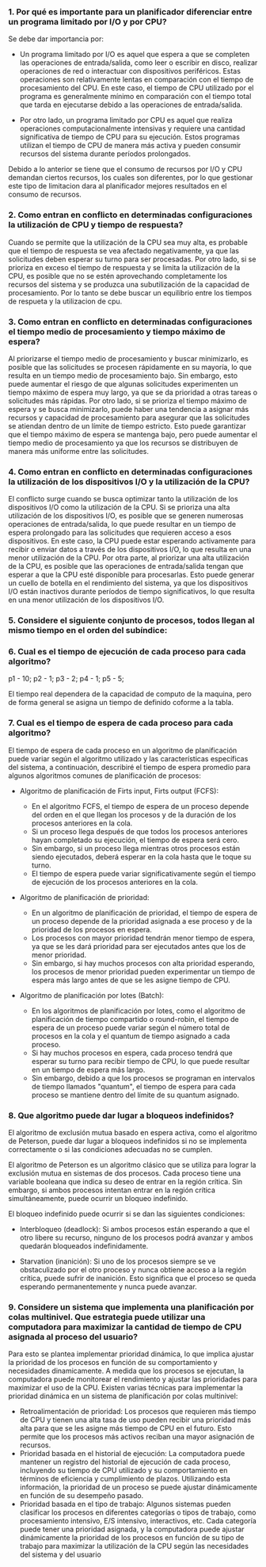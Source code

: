 ### 1. Por qué es importante para un planificador diferenciar entre un programa limitado por I/O y por CPU?
Se debe dar importancia por: 
- Un programa limitado por I/O es aquel que espera a que se completen las operaciones de entrada/salida, como leer o escribir en disco, realizar operaciones de red o interactuar con dispositivos periféricos. Estas operaciones son relativamente lentas en comparación con el tiempo de procesamiento del CPU. En este caso, el tiempo de CPU utilizado por el programa es generalmente mínimo en comparación con el tiempo total que tarda en ejecutarse debido a las operaciones de entrada/salida.

- Por otro lado, un programa limitado por CPU es aquel que realiza operaciones computacionalmente intensivas y requiere una cantidad significativa de tiempo de CPU para su ejecución. Estos programas utilizan el tiempo de CPU de manera más activa y pueden consumir recursos del sistema durante períodos prolongados.

Debido a lo anterior se tiene que el consumo de recursos por I/O y CPU demandan ciertos recursos, los cuales son diferentes, por lo que gestionar este tipo de limitacion dara al planificador mejores resultados en el consumo de recursos.

### 2. Como entran en conflicto en determinadas configuraciones la utilización de CPU y tiempo de respuesta?
Cuando se permite que la utilización de la CPU sea muy alta, es probable que el tiempo de respuesta se vea afectado negativamente, ya que las solicitudes deben esperar su turno para ser procesadas. Por otro lado, si se prioriza en exceso el tiempo de respuesta y se limita la utilización de la CPU, es posible que no se estén aprovechando completamente los recursos del sistema y se produzca una subutilización de la capacidad de procesamiento. Por lo tanto se debe buscar un equilibrio entre los tiempos de respueta y la utilizacion de cpu.

### 3. Como entran en conflicto en determinadas configuraciones el tiempo medio de procesamiento y tiempo máximo de espera?
Al priorizarse el tiempo medio de procesamiento y buscar minimizarlo, es posible que las solicitudes se procesen rápidamente en su mayoría, lo que resulta en un tiempo medio de procesamiento bajo. Sin embargo, esto puede aumentar el riesgo de que algunas solicitudes experimenten un tiempo máximo de espera muy largo, ya que se da prioridad a otras tareas o solicitudes más rápidas.
Por otro lado, si se prioriza el tiempo máximo de espera y se busca minimizarlo, puede haber una tendencia a asignar más recursos y capacidad de procesamiento para asegurar que las solicitudes se atiendan dentro de un límite de tiempo estricto. Esto puede garantizar que el tiempo máximo de espera se mantenga bajo, pero puede aumentar el tiempo medio de procesamiento ya que los recursos se distribuyen de manera más uniforme entre las solicitudes.

### 4. Como entran en conflicto en determinadas configuraciones la utilización de los dispositivos I/O y la utilización de la CPU?
El conflicto surge cuando se busca optimizar tanto la utilización de los dispositivos I/O como la utilización de la CPU. Si se prioriza una alta utilización de los dispositivos I/O, es posible que se generen numerosas operaciones de entrada/salida, lo que puede resultar en un tiempo de espera prolongado para las solicitudes que requieren acceso a esos dispositivos. En este caso, la CPU puede estar esperando activamente para recibir o enviar datos a través de los dispositivos I/O, lo que resulta en una menor utilización de la CPU.
Por otra parte, al priorizar una alta utilización de la CPU, es posible que las operaciones de entrada/salida tengan que esperar a que la CPU esté disponible para procesarlas. Esto puede generar un cuello de botella en el rendimiento del sistema, ya que los dispositivos I/O están inactivos durante períodos de tiempo significativos, lo que resulta en una menor utilización de los dispositivos I/O.

### 5. Considere el siguiente conjunto de procesos, todos llegan al mismo tiempo en el orden del subíndice:

### 6. Cual es el tiempo de ejecución de cada proceso para cada algoritmo?
p1 - 10;
p2 - 1;
p3 - 2;
p4 - 1;
p5 - 5;

El tiempo real dependera de la capacidad de computo de la maquina, pero de forma general se asigna un tiempo de definido coforme a la tabla.

### 7. Cual es el tiempo de espera de cada proceso para cada algoritmo?
El tiempo de espera de cada proceso en un algoritmo de planificación puede variar según el algoritmo utilizado y las características específicas del sistema, a continuación, describiré el tiempo de espera promedio para algunos algoritmos comunes de planificación de procesos:
- Algoritmo de planificación de Firts input, Firts output (FCFS):
  - En el algoritmo FCFS, el tiempo de espera de un proceso depende del orden en el que llegan los procesos y de la duración de los procesos anteriores en la cola.
  - Si un proceso llega después de que todos los procesos anteriores hayan completado su ejecución, el tiempo de espera será cero.
  - Sin embargo, si un proceso llega mientras otros procesos están siendo ejecutados, deberá esperar en la cola hasta que le toque su turno.
  - El tiempo de espera puede variar significativamente según el tiempo de ejecución de los procesos anteriores en la cola.

- Algoritmo de planificación de prioridad:
  - En un algoritmo de planificación de prioridad, el tiempo de espera de un proceso depende de la prioridad asignada a ese proceso y de la prioridad de los procesos en espera.
  - Los procesos con mayor prioridad tendrán menor tiempo de espera, ya que se les dará prioridad para ser ejecutados antes que los de menor prioridad.
  - Sin embargo, si hay muchos procesos con alta prioridad esperando, los procesos de menor prioridad pueden experimentar un tiempo de espera más largo antes de que se les asigne tiempo de CPU.

- Algoritmo de planificación por lotes (Batch):
  - En los algoritmos de planificación por lotes, como el algoritmo de planificación de tiempo compartido o round-robin, el tiempo de espera de un proceso puede variar según el número total de procesos en la cola y el quantum de tiempo asignado a cada proceso.
  - Si hay muchos procesos en espera, cada proceso tendrá que esperar su turno para recibir tiempo de CPU, lo que puede resultar en un tiempo de espera más largo.
  - Sin embargo, debido a que los procesos se programan en intervalos de tiempo llamados "quantum", el tiempo de espera para cada proceso se mantiene dentro del límite de su quantum asignado.

### 8. Que algoritmo puede dar lugar a bloqueos indefinidos?
El algoritmo de exclusión mutua basado en espera activa, como el algoritmo de Peterson, puede dar lugar a bloqueos indefinidos si no se implementa correctamente o si las condiciones adecuadas no se cumplen.

El algoritmo de Peterson es un algoritmo clásico que se utiliza para lograr la exclusión mutua en sistemas de dos procesos. Cada proceso tiene una variable booleana que indica su deseo de entrar en la región crítica. Sin embargo, si ambos procesos intentan entrar en la región crítica simultáneamente, puede ocurrir un bloqueo indefinido.

El bloqueo indefinido puede ocurrir si se dan las siguientes condiciones:

- Interbloqueo (deadlock): Si ambos procesos están esperando a que el otro libere su recurso, ninguno de los procesos podrá avanzar y ambos quedarán bloqueados indefinidamente.

- Starvation (inanición): Si uno de los procesos siempre se ve obstaculizado por el otro proceso y nunca obtiene acceso a la región crítica, puede sufrir de inanición. Esto significa que el proceso se queda esperando permanentemente y nunca puede avanzar.

### 9. Considere un sistema que implementa una planificación por colas multinivel. Que estrategia puede utilizar una computadora para maximizar la cantidad de tiempo de CPU asignada al proceso del usuario?
Para esto se plantea implementar prioridad dinámica, lo que implica ajustar la prioridad de los procesos en función de su comportamiento y necesidades dinamicamente. A medida que los procesos se ejecutan, la computadora puede monitorear el rendimiento y ajustar las prioridades para maximizar el uso de la CPU.
Existen varias técnicas para implementar la prioridad dinámica en un sistema de planificación por colas multinivel:

- Retroalimentación de prioridad: Los procesos que requieren más tiempo de CPU y tienen una alta tasa de uso pueden recibir una prioridad más alta para que se les asigne más tiempo de CPU en el futuro. Esto permite que los procesos más activos reciban una mayor asignación de recursos.
- Prioridad basada en el historial de ejecución: La computadora puede mantener un registro del historial de ejecución de cada proceso, incluyendo su tiempo de CPU utilizado y su comportamiento en términos de eficiencia y cumplimiento de plazos. Utilizando esta información, la prioridad de un proceso se puede ajustar dinámicamente en función de su desempeño pasado.
- Prioridad basada en el tipo de trabajo: Algunos sistemas pueden clasificar los procesos en diferentes categorías o tipos de trabajo, como procesamiento intensivo, E/S intensivo, interactivos, etc. Cada categoría puede tener una prioridad asignada, y la computadora puede ajustar dinámicamente la prioridad de los procesos en función de su tipo de trabajo para maximizar la utilización de la CPU según las necesidades del sistema y del usuario



































